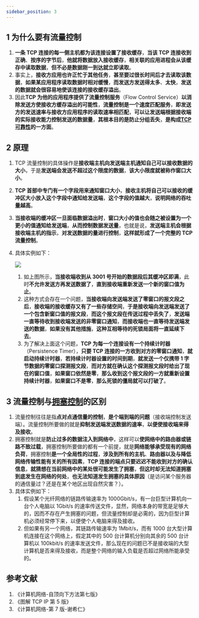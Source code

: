 ```yaml
---
sidebar_position: 3
---
```


## 1 为什么要有流量控制

1. **一条 TCP 连接的每一侧主机都为该连接设置了接收缓存**，**当该 TCP 连接收到正确**、**按序的字节后**，**他就将数据放入接收缓存**，**相关联的应用进程会从该缓存中读取数据**，**但不必是数据刚一到达就立即读取**。
2. 事实上，**接收方应用也许正忙于其他任务**，**甚至要过很长时间后才去读取该数据**，**如果某应用程序读取数据时相对缓慢**，**而发送方发送得太多**、**太快**，**发送的数据就会很容易地使该连接的接收缓存溢出**。
3. 因此**TCP 为他的应用程序提供了流量控制服务**（Flow Control Service）**以消除发送方使接收方缓存溢出的可能性**，**流量控制是一个速度匹配服务**，**即发送方的发送速率与接收方应用程序的读取速率相匹配**，**可以让发送端根据接收端的实际接收能力控制发送的数据量**，**其根本目的是防止分组丢失**，**是构成[TCP 可靠性](https://notebook.grayson.top/project-26/doc-306)的一方面**。

## 2 原理

1. TCP 流量控制的具体操作是**接收端主机向发送端主机通知自己可以接收数据的大小**，于是**发送端会发送不超过这个限度的数据**，**该大小限度就被称作窗口大小**。
2. **TCP 首部中专门有一个字段用来通知窗口大小**，**接收主机将自己可以接收的缓冲区大小放入这个字段中通知给发送端**，**这个字段的值越大**，**说明网络的吞吐量越高**。
3. **当接收端的缓冲区一旦面临数据溢出时**，**窗口大小的值也会随之被设置为一个更小的值通知给发送端**，**从而控制数据发送量**，也就是说，**发送端主机会根据接收端主机的指示**，**对发送数据的量进行控制**，**这样就形成了一个完整的 TCP 流量控制**。
4. 具体实例如下：

   ![](https://notebook.grayson.top/media/202206/2022-06-07_172217_935748.png)

   1. 如上图所示，**当接收端收到从 3001 号开始的数据段后其缓冲区即满**，此时**不允许发送方再发送数据了**，**直到接收端重新发送一个新的窗口值为止**。
   2. 这种方式会存在一个问题，**当接收端向发送端发送了零窗口的报文段之后**，**接收端的接收缓存又有了一些存储空间**，**于是接收端向发送端发送了一个包含新窗口值的报文段**，**而这个报文段在传送过程中丢失了**，**发送端一直等待收到接收端发送的非零窗口通知**，**而接收端也一直等待发送端发送的数据**，**如果没有其他措施**，**这种互相等待的死锁局面将一直延续下去**。
   3. 为了解决上面这个问题，**TCP 为每一个连接设有一个持续计时器**（Persistence Timer），**只要 TCP 连接的一方收到对方的零窗口通知**，**就启动持续计时器**，**若持续计时器设置的时间到期**，**就发送一个仅携带 1 字节数据的零窗口探测报文段**，**而对方就在确认这个探测报文段时给出了现在的窗口值**，**如果窗口依然是零**，**那么收到这个报文段的一方就重新设置持续计时器**，**如果窗口不是零**，**那么死锁的僵局就可以打破了**。

## 3 流量控制与[拥塞控制](https://notebook.grayson.top/project-26/doc-304)的区别

1. 流量控制往往是指**点对点通信量的控制**，**是个端到端的问题**（接收端控制发送端）。流量控制所要做的就是**抑制发送端发送数据的速率**，**以便使接收端来得及接收**。
2. 拥塞控制就是**防止过多的数据注入到网络中**，这样可以**使网络中的路由器或链路不致过载**，拥塞控制所要做的都有一个前提，就是**网络能够承受现有的网络负荷**，拥塞控制**是一个全局性的过程**，**涉及到所有的主机**、**路由器以及与降低网络传输性能有关的所有因素**，**TCP 连接的端点只要迟迟不能收到对方的确认信息**，**就猜想在当前网络中的某处很可能发生了拥塞**，**但这时却无法知道拥塞到底发生在网络的何处**，**也无法知道发生拥塞的具体原因**（是访问某个服务器的通信量过？还是在某个地区出现自然灾害？）。
3. 具体实例如下：
   1. 假设某个光纤网络的链路传输速率为 1000Gbit/s，有一台巨型计算机向一台个人电脑以 1Gbit/s 的速率传送文件，显然，网络本身的带宽是足够大的，因而不存在产生拥塞的问题，但流量控制却是必需的，因为巨型计算机必须经常停下来，以便使个人电脑来得及接收。
   2. 但如果有另一个网络，其链路传输速率为 1Mbit/s，而有 1000 台大型计算机连接在这个网络上，假定其中的 500 台计算机分别向其余的 500 台计算机以 100kbit/s 的速率发送文件，那么现在的问题已不是接收端的大型计算机是否来得及接收，而是整个网络的输入负载是否超过网络所能承受的。

## 参考文献

1. 《计算机网络-自顶向下方法第七版》
2. 《图解 TCP IP 第 5 版》
3. 《计算机网络-第 7 版-谢希仁》
